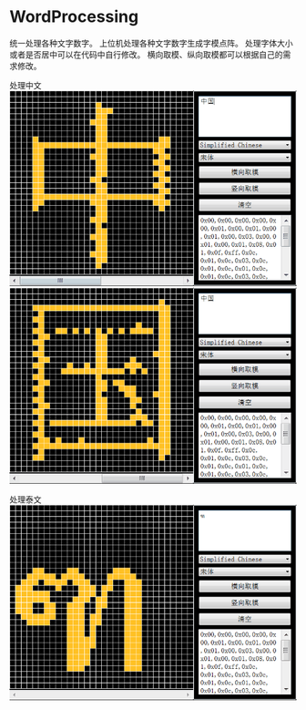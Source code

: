 # WordProcessing
统一处理各种文字数字。
上位机处理各种文字数字生成字模点阵。
处理字体大小或者是否居中可以在代码中自行修改。
横向取模、纵向取模都可以根据自己的需求修改。

处理中文
![Image text](https://raw.githubusercontent.com/nengm/WordProcessing/master/screenshots/1.png)
![Image text](https://raw.githubusercontent.com/nengm/WordProcessing/master/screenshots/2.png)

处理泰文
![Image text](https://raw.githubusercontent.com/nengm/WordProcessing/master/screenshots/3.png)


